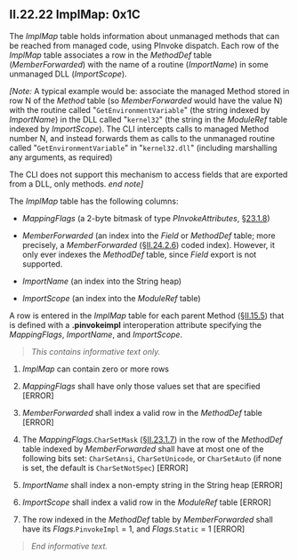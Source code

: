 ## II.22.22 ImplMap: 0x1C

The _ImplMap_ table holds information about unmanaged methods that can be reached from managed code, using PInvoke dispatch. Each row of the _ImplMap_ table associates a row in the _MethodDef_ table (_MemberForwarded_) with the name of a routine (_ImportName_) in some unmanaged DLL (_ImportScope_).

_[Note:_ A typical example would be: associate the managed Method stored in row N of the _Method_ table (so _MemberForwarded_ would have the value N) with the routine called "`GetEnvironmentVariable`" (the string indexed by _ImportName_) in the DLL called "`kernel32`" (the string in the _ModuleRef_ table indexed by _ImportScope_). The CLI intercepts calls to managed Method number N, and instead forwards them as calls to the unmanaged routine called "`GetEnvironmentVariable`" in "`kernel32.dll`" (including marshalling any arguments, as required)

The CLI does not support this mechanism to access fields that are exported from a DLL, only methods. _end note]_

The _ImplMap_ table has the following columns:

 * _MappingFlags_ (a 2-byte bitmask of type _PInvokeAttributes_, §[23.1.8](ii.23.1.8-flags-for-implmap-pinvokeattributes.md))

 * _MemberForwarded_ (an index into the _Field_ or _MethodDef_ table; more precisely, a _MemberForwarded_  (§[II.24.2.6](ii.24.2.6-metadata-stream.md)) coded index). However, it only ever indexes the _MethodDef_ table, since _Field_ export is not supported.

 * _ImportName_ (an index into the String heap)

 * _ImportScope_ (an index into the _ModuleRef_ table)

A row is entered in the _ImplMap_ table for each parent Method (§[II.15.5](ii.15.5-unmanaged-methods.md)) that is defined with a **.pinvokeimpl** interoperation attribute specifying the _MappingFlags_, _ImportName_, and _ImportScope_.

> _This contains informative text only._

 1. _ImplMap_ can contain zero or more rows

 2. _MappingFlags_ shall have only those values set that are specified \[ERROR\]

 3. _MemberForwarded_ shall index a valid row in the _MethodDef_ table \[ERROR\]

 4. The _MappingFlags_.`CharSetMask` (§[II.23.1.7](ii.23.1.7-flags-for-generic-parameters-genericparamattributes.md)) in the row of the _MethodDef_ table indexed by _MemberForwarded_ shall have at most one of the following bits set: 
`CharSetAnsi`, `CharSetUnicode`, or `CharSetAuto` (if none is set, the default is `CharSetNotSpec`) \[ERROR\]

 5. _ImportName_ shall index a non-empty string in the String heap \[ERROR\]

 6. _ImportScope_ shall index a valid row in the _ModuleRef_ table \[ERROR\]

 7. The row indexed in the _MethodDef_ table by _MemberForwarded_ shall have its _Flags_.`PinvokeImpl` = 1, and _Flags_.`Static` = 1 \[ERROR\]

> _End informative text._
